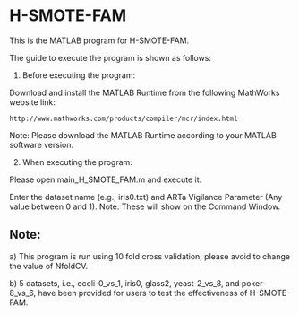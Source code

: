 # H-SMOTE-FAM
This is the MATLAB program for H-SMOTE-FAM.

The guide to execute the program is shown as follows:
1) Before executing the program:

Download and install the MATLAB Runtime from the following MathWorks website link:

    http://www.mathworks.com/products/compiler/mcr/index.html
Note: Please download the MATLAB Runtime according to your MATLAB software version.

2) When executing the program:

Please open main_H_SMOTE_FAM.m and execute it.

Enter the dataset name (e.g., iris0.txt) and ARTa Vigilance Parameter (Any value between 0 and 1).
Note: These will show on the Command Window.


## Note: 
a) This program is run using 10 fold cross validation, please avoid to change the value of NfoldCV.

b) 5 datasets, i.e., ecoli-0_vs_1, iris0, glass2, yeast-2_vs_8, and poker-8_vs_6, 
   have been provided for users to test the effectiveness of H-SMOTE-FAM.
